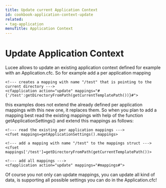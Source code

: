 ```yaml
---
title: Update current Application Context
id: cookbook-application-context-update
related:
- tag-application
menuTitle: Application Context
---
```


# Update Application Context #
Lucee allows to update an existing application context defined for example with an Application.cfc.
So for example add a per application mapping

```lucee
<!--- creates a mapping with name "/test" that is pointing to the current directory --->
<cfapplication action="update" mappings="#{'/test':getDirectoryFromPath(getCurrentTemplatePath())}#">
```

this examples does not extend the already defined per application mappings with this new one, it replaces them. So when you plan to add a mapping best read the existing mappings with help of the function getApplicationSettings() and extend this mappings as follows:

```lucee
<!--- read the existing per application mappings --->
<cfset mappings=getApplicationSettings().mappings>

<!--- add a mapping with name "/test" to the mappings struct --->
<cfset mappings['/test']=getDirectoryFromPath(getCurrentTemplatePath())>

<!--- add all mappings --->
<cfapplication action="update" mappings="#mappings#">
```

Of course you not only can update mappings, you can update all kind of data, <cfappliaction> is supporting all possible settings you can do in the Application.cfc!
